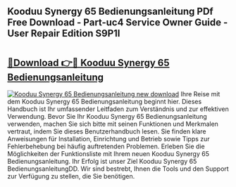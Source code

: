 ## Kooduu Synergy 65 Bedienungsanleitung PDf Free Download - Part-uc4 Service Owner Guide - User Repair Edition S9P1I

# <h2><a href="http://df5kb6a.blite.top/?on=Kooduu+Synergy+65+Bedienungsanleitung">🔗Download 👉🔴 Kooduu Synergy 65 Bedienungsanleitung</a></h2>

[![Kooduu Synergy 65 Bedienungsanleitung new download](https://i.imgur.com/lujVjoI.png)](http://df5kb6a.blite.top/?on=Kooduu+Synergy+65+Bedienungsanleitung)
Ihre Reise mit dem Kooduu Synergy 65 Bedienungsanleitung beginnt hier. Dieses Handbuch ist Ihr umfassender Leitfaden zum Verständnis und zur effektiven Verwendung. Bevor Sie Ihr Kooduu Synergy 65 Bedienungsanleitung verwenden, machen Sie sich bitte mit seinen Funktionen und Merkmalen vertraut, indem Sie dieses Benutzerhandbuch lesen. Sie finden klare Anweisungen für Installation, Einrichtung und Betrieb sowie Tipps zur Fehlerbehebung bei häufig auftretenden Problemen. Erleben Sie die Möglichkeiten der Funktionsliste mit Ihrem neuen Kooduu Synergy 65 Bedienungsanleitung. Ihr Erfolg ist unser Ziel Kooduu Synergy 65 BedienungsanleitungDD. Wir sind bestrebt, Ihnen die Tools und den Support zur Verfügung zu stellen, die Sie benötigen.
